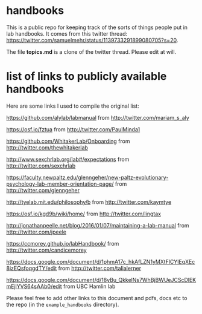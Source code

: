 # handbooks
This is a public repo for keeping track of the sorts of things people put in lab handbooks. 
It comes from this twitter thread: https://twitter.com/samuelmehr/status/1139733291899080705?s=20.

The file **topics.md** is a clone of the twitter thread. Please edit at will.

# list of links to publicly available handbooks
Here are some links I used to compile the original list:

https://github.com/alylab/labmanual from http://twitter.com/mariam_s_aly

https://osf.io/fztua from http://twitter.com/PaulMinda1

https://github.com/WhitakerLab/Onboarding from http://twitter.com/thewhitakerlab

http://www.sexchrlab.org/lab#/expectations from http://twitter.com/sexchrlab

https://faculty.newpaltz.edu/glenngeher/new-paltz-evolutionary-psychology-lab-member-orientation-page/ from http://twitter.com/glenngeher

http://tyelab.mit.edu/philosophy/b from http://twitter.com/kaymtye

https://osf.io/kgd9b/wiki/home/ from http://twitter.com/lingtax

http://jonathanpeelle.net/blog/2016/01/07/maintaining-a-lab-manual from http://twitter.com/jpeele

https://ccmorey.github.io/labHandbook/ from http://twitter.com/candicemorey

https://docs.google.com/document/d/1phmA17c_hkAfLZN1yMXtFlCYlEqXEc8izEQsfoqgdTY/edit from http://twitter.com/talialerner

https://docs.google.com/document/d/18yBu_QkkelNs7WhBjBWUeJCScDlEKmEjlYVS64sAAb0/edit from UBC Hamlin lab

Please feel free to add other links to this document and pdfs, docs etc to the repo (in the `example_handbooks` directory).

